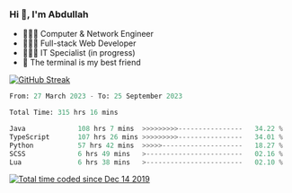<h3>Hi 👋, I'm Abdullah</h3>

- 👷🏼‍♂️ Computer & Network Engineer
- 👨🏻‍💻 Full-stack Web Developer
- 👨🏻‍💻 IT Specialist (in progress)
- 🖤 The terminal is my best friend

[![GitHub Streak](https://streak-stats.demolab.com?user=al3bad&theme=transparent&date_format=j%20M%5B%20Y%5D)](https://git.io/streak-stats)

<!--START_SECTION:waka-->

```python
From: 27 March 2023 - To: 25 September 2023

Total Time: 315 hrs 16 mins

Java             108 hrs 7 mins  >>>>>>>>>----------------   34.22 %
TypeScript       107 hrs 26 mins >>>>>>>>>----------------   34.01 %
Python           57 hrs 42 mins  >>>>>--------------------   18.27 %
SCSS             6 hrs 49 mins   >------------------------   02.16 %
Lua              6 hrs 38 mins   >------------------------   02.10 %
```

<!--END_SECTION:waka-->

<p>
  <a href="https://wakatime.com/@ce2a2aac-0d6b-4d65-b864-8a4bcaf12967"><img src="https://wakatime.com/badge/user/ce2a2aac-0d6b-4d65-b864-8a4bcaf12967.svg" alt="Total time coded since Dec 14 2019" /></a>
</p>
